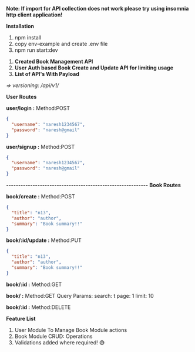 **Note: If import for API collection does not work please try using insomnia http client application!**

**Installation**
1) npm install
2) copy env-example and create .env file
3) npm run start:dev

1. **Created Book Management API**
2. **User Auth based Book Create and Update API for limiting usage**
3. **List of API's With Payload**

_=> versioning: /api/v1/_

**User Routes**

**user/login :**
Method:POST

```json
{
  "username": "naresh1234567",
  "password": "naresh@gmail"
}
```

**user/signup :**
Method:POST

```json
{
  "username": "naresh1234567",
  "password": "naresh@gmail"
}
```

**-----------------------------------------------------------**
**Book Routes**

**book/create :**
Method:POST

```json
{
  "title": "n13",
  "author": "author",
  "summary": "Book summary!!"
}
```

**book/:id/update :**
Method:PUT

```json
{
  "title": "n13",
  "author": "author",
  "summary": "Book summary!!"
}
```

**book/:id :**
Method:GET


**book/ :**
Method:GET
Query Params:
search: t
page: 1
limit: 10


**book/:id :**
Method:DELETE

**Feature List**
1) User Module
To Manage Book Module actions
2) Book Module
CRUD: Operations
3) Validations added where required! 😅